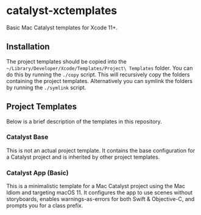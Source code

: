 # catalyst-xctemplates

Basic Mac Catalyst templates for Xcode 11+.

## Installation

The project templates should be copied into the  `~/Library/Developer/Xcode/Templates/Project\ Templates` folder. You can do this by running the `./copy` script. This will recursively copy the folders containing the project templates. Alternatively you can symlink the folders by running the `./symlink` script. 

## Project Templates

Below is a brief description of the templates in this repository.

### Catalyst Base

This is not an actual project template. It contains the base configuration for a Catalyst project and is inherited by other project templates.

### Catalyst App (Basic)

This is a minimalistic template for a Mac Catalyst project using the Mac Idiom and targeting macOS 11. It configures the app to use scenes without storyboards, enables warnings-as-errors for both Swift & Objective-C, and prompts you for a class prefix.

